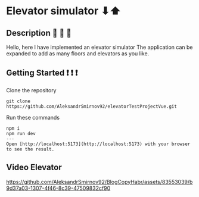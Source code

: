 # Elevator simulator &#11015;&#11014;
## Description 	&#128172; 	&#128172; 	&#128172;
Hello, here I have implemented an elevator simulator
The application can be expanded to add as many floors and elevators as you like.
## Getting Started 	&#10071;	&#10071;	&#10071;
Clone the repository
```
git clone https://github.com/AleksandrSmirnov92/elevatorTestProjectVue.git
```
Run these commands
```
npm i
npm run dev
---
Open [http://localhost:5173](http://localhost:5173) with your browser to see the result.
```
## Video Elevator 
https://github.com/AleksandrSmirnov92/BlogCopyHabr/assets/83553039/b9d37a03-1307-4f46-8c39-47509832cf90

